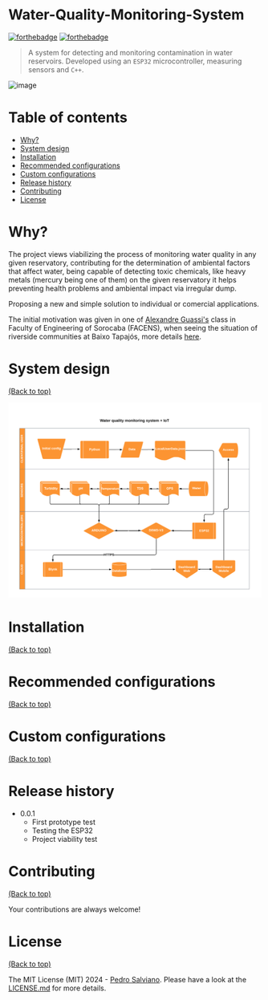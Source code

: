 # Water-Quality-Monitoring-System

[![forthebadge](https://forthebadge.com/images/badges/made-with-c-plus-plus.svg)](https://forthebadge.com)
[![forthebadge](https://forthebadge.com/images/badges/license-mit.svg)](https://forthebadge.com)

> A system for detecting and monitoring contamination in water reservoirs. Developed using an `ESP32` microcontroller, measuring sensors and `C++`.

 ![image]()


# Table of contents

- [Why?](#why)
- [System design](#system-design)
- [Installation](#installation)
- [Recommended configurations](#recommended-configurations)
- [Custom configurations](#custom-configurations)
- [Release history](#release-history)
- [Contributing](#contributing)
- [License](#license)

# Why?

The project views viabilizing the process of monitoring water quality in any given reservatory, contributing for the determination of ambiental factors that affect water, being capable of detecting toxic chemicals, like heavy metals (mercury being one of them) on the given reservatory it helps preventing health problems and ambiental impact via irregular dump.

Proposing a new and simple solution to individual or comercial applications.

The initial motivation was given in one of [Alexandre Guassi's](https://www.linkedin.com/in/alexandre-guassi-4008a3168/?trk=public_profile_browsemap&originalSubdomain=br) class in Faculty of Engineering of Sorocaba (FACENS), when seeing the situation of riverside communities at Baixo Tapajós, more details [here](https://www.wwf.org.br/?81968/Moradores-de-areas-urbanas-e-ribeirinhas-do-Baixo-Tapajos-tem-altas-taxas-de-exposicao-por-mercurio#:~:text=De%20acordo%20com%20o%20estudo,foi%20registrado%20na%20%C3%A1rea%20ribeirinha.).

# System design

[(Back to top)](#table-of-contents)

![system-design](./README-files/system.png)

# Installation

[(Back to top)](#table-of-contents)

# Recommended configurations

[(Back to top)](#table-of-contents)

# Custom configurations

[(Back to top)](#table-of-contents)

# Release history
* 0.0.1
    * First prototype test
    * Testing the ESP32
    * Project viability test

# Contributing

[(Back to top)](#table-of-contents)

Your contributions are always welcome!

# License

[(Back to top)](#table-of-contents)

The MIT License (MIT) 2024 - [Pedro Salviano](https://github.com/P-py). Please have a look at the [LICENSE.md](LICENSE.md) for more details.
